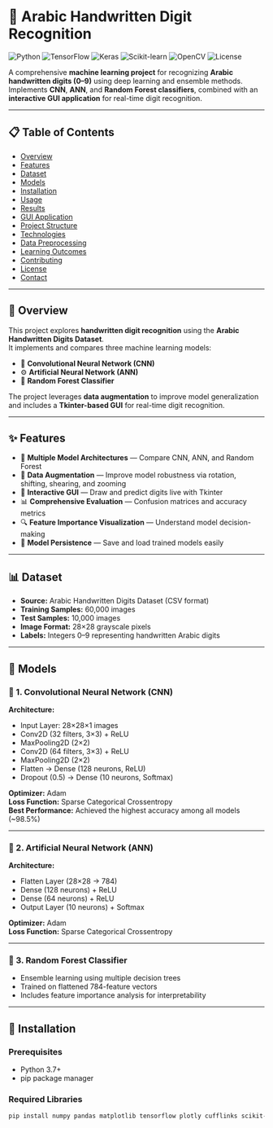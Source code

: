 # 🔢 Arabic Handwritten Digit Recognition

![Python](https://img.shields.io/badge/Python-3.8%2B-blue)
![TensorFlow](https://img.shields.io/badge/TensorFlow-2.12%2B-orange)
![Keras](https://img.shields.io/badge/Keras-2.12%2B-red)
![Scikit-learn](https://img.shields.io/badge/Scikit--learn-1.2%2B-green)
![OpenCV](https://img.shields.io/badge/OpenCV-4.7%2B-blue)
![License](https://img.shields.io/badge/License-MIT-green)

A comprehensive **machine learning project** for recognizing **Arabic handwritten digits (0–9)** using deep learning and ensemble methods.  
Implements **CNN**, **ANN**, and **Random Forest classifiers**, combined with an **interactive GUI application** for real-time digit recognition.

---

## 📋 Table of Contents
- [Overview](#-overview)
- [Features](#-features)
- [Dataset](#-dataset)
- [Models](#-models)
- [Installation](#-installation)
- [Usage](#-usage)
- [Results](#-results)
- [GUI Application](#-gui-application)
- [Project Structure](#-project-structure)
- [Technologies](#-key-technologies)
- [Data Preprocessing](#-data-preprocessing)
- [Learning Outcomes](#-learning-outcomes)
- [Contributing](#-contributing)
- [License](#-license)
- [Contact](#-contact)

---

## 🎯 Overview

This project explores **handwritten digit recognition** using the **Arabic Handwritten Digits Dataset**.  
It implements and compares three machine learning models:

- 🧠 **Convolutional Neural Network (CNN)**
- ⚙️ **Artificial Neural Network (ANN)**
- 🌲 **Random Forest Classifier**

The project leverages **data augmentation** to improve model generalization and includes a **Tkinter-based GUI** for real-time digit recognition.

---

## ✨ Features
- 🔢 **Multiple Model Architectures** — Compare CNN, ANN, and Random Forest  
- 🧩 **Data Augmentation** — Improve model robustness via rotation, shifting, shearing, and zooming  
- 🧮 **Interactive GUI** — Draw and predict digits live with Tkinter  
- 📊 **Comprehensive Evaluation** — Confusion matrices and accuracy metrics  
- 🔍 **Feature Importance Visualization** — Understand model decision-making  
- 💾 **Model Persistence** — Save and load trained models easily  

---

## 📊 Dataset
- **Source:** Arabic Handwritten Digits Dataset (CSV format)  
- **Training Samples:** 60,000 images  
- **Test Samples:** 10,000 images  
- **Image Format:** 28×28 grayscale pixels  
- **Labels:** Integers 0–9 representing handwritten Arabic digits  

---

## 🧠 Models

### 🧩 1. Convolutional Neural Network (CNN)
**Architecture:**
- Input Layer: 28×28×1 images  
- Conv2D (32 filters, 3×3) + ReLU  
- MaxPooling2D (2×2)  
- Conv2D (64 filters, 3×3) + ReLU  
- MaxPooling2D (2×2)  
- Flatten → Dense (128 neurons, ReLU)  
- Dropout (0.5) → Dense (10 neurons, Softmax)

**Optimizer:** Adam  
**Loss Function:** Sparse Categorical Crossentropy  
**Best Performance:** Achieved the highest accuracy among all models (~98.5%)

---

### 🧠 2. Artificial Neural Network (ANN)
**Architecture:**
- Flatten Layer (28×28 → 784)
- Dense (128 neurons) + ReLU  
- Dense (64 neurons) + ReLU  
- Output Layer (10 neurons) + Softmax  

**Optimizer:** Adam  
**Loss Function:** Sparse Categorical Crossentropy  

---

### 🌲 3. Random Forest Classifier
- Ensemble learning using multiple decision trees  
- Trained on flattened 784-feature vectors  
- Includes feature importance analysis for interpretability  

---

## 🚀 Installation

### Prerequisites
- Python 3.7+
- pip package manager

### Required Libraries
```bash
pip install numpy pandas matplotlib tensorflow plotly cufflinks scikit-learn seaborn pillow
